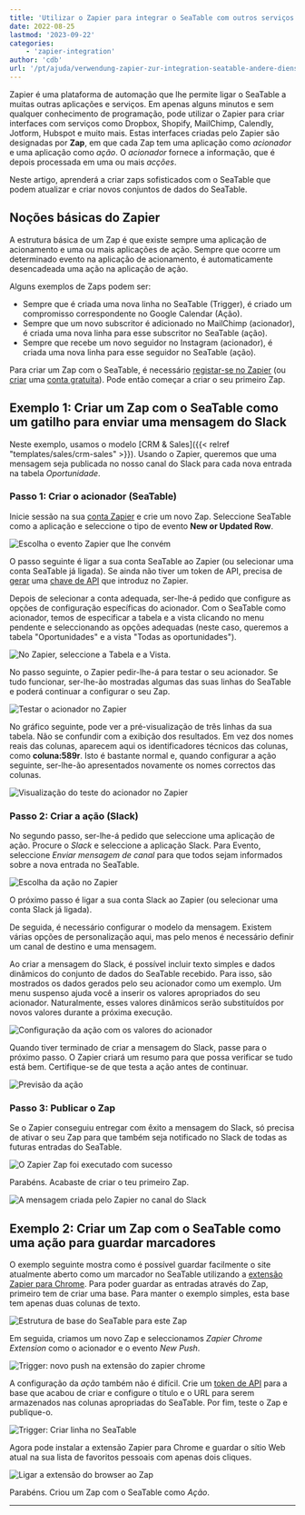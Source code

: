 ```yaml
---
title: 'Utilizar o Zapier para integrar o SeaTable com outros serviços'
date: 2022-08-25
lastmod: '2023-09-22'
categories:
    - 'zapier-integration'
author: 'cdb'
url: '/pt/ajuda/verwendung-zapier-zur-integration-seatable-andere-dienste'
---
```


Zapier é uma plataforma de automação que lhe permite ligar o SeaTable a muitas outras aplicações e serviços. Em apenas alguns minutos e sem qualquer conhecimento de programação, pode utilizar o Zapier para criar interfaces com serviços como Dropbox, Shopify, MailChimp, Calendly, Jotform, Hubspot e muito mais. Estas interfaces criadas pelo Zapier são designadas por **Zap**, em que cada Zap tem uma aplicação como _acionador_ e uma aplicação como _ação_. O _acionador_ fornece a informação, que é depois processada em uma ou mais _acções_.

Neste artigo, aprenderá a criar zaps sofisticados com o SeaTable que podem atualizar e criar novos conjuntos de dados do SeaTable.

## Noções básicas do Zapier

A estrutura básica de um Zap é que existe sempre uma aplicação de acionamento e uma ou mais aplicações de ação. Sempre que ocorre um determinado evento na aplicação de acionamento, é automaticamente desencadeada uma ação na aplicação de ação.

Alguns exemplos de Zaps podem ser:

- Sempre que é criada uma nova linha no SeaTable (Trigger), é criado um compromisso correspondente no Google Calendar (Ação).
- Sempre que um novo subscritor é adicionado no MailChimp (acionador), é criada uma nova linha para esse subscritor no SeaTable (ação).
- Sempre que recebe um novo seguidor no Instagram (acionador), é criada uma nova linha para esse seguidor no SeaTable (ação).

Para criar um Zap com o SeaTable, é necessário [registar-se no Zapier](https://zapier.com/app/login) (ou [criar](https://zapier.com/sign-up) uma [conta gratuita](https://zapier.com/sign-up)). Pode então começar a criar o seu primeiro Zap.

## Exemplo 1: Criar um Zap com o SeaTable como um gatilho para enviar uma mensagem do Slack

Neste exemplo, usamos o modelo [CRM & Sales]({{< relref "templates/sales/crm-sales" >}}). Usando o Zapier, queremos que uma mensagem seja publicada no nosso canal do Slack para cada nova entrada na tabela _Oportunidade_.

### Passo 1: Criar o acionador (SeaTable)

Inicie sessão na sua [conta Zapier](https://zapier.com/app/login) e crie um novo Zap. Seleccione SeaTable como a aplicação e seleccione o tipo de evento **New or Updated Row**.

![Escolha o evento Zapier que lhe convém](images/zapier-example-1.png)

O passo seguinte é ligar a sua conta SeaTable ao Zapier (ou selecionar uma conta SeaTable já ligada). Se ainda não tiver um token de API, precisa de [gerar](https://seatable.io/pt/docs/integrationen/zapier-api-tokens-sign-in/) uma [chave de API](https://seatable.io/pt/docs/integrationen/zapier-api-tokens-sign-in/) que introduz no Zapier.

Depois de selecionar a conta adequada, ser-lhe-á pedido que configure as opções de configuração específicas do acionador. Com o SeaTable como acionador, temos de especificar a tabela e a vista clicando no menu pendente e seleccionando as opções adequadas (neste caso, queremos a tabela "Oportunidades" e a vista "Todas as oportunidades").

![No Zapier, seleccione a Tabela e a Vista.](images/zapier-example-2.png)

No passo seguinte, o Zapier pedir-lhe-á para testar o seu acionador. Se tudo funcionar, ser-lhe-ão mostradas algumas das suas linhas do SeaTable e poderá continuar a configurar o seu Zap.

![Testar o acionador no Zapier](images/zapier-example-3.png)

No gráfico seguinte, pode ver a pré-visualização de três linhas da sua tabela. Não se confundir com a exibição dos resultados. Em vez dos nomes reais das colunas, aparecem aqui os identificadores técnicos das colunas, como **coluna:589r**. Isto é bastante normal e, quando configurar a ação seguinte, ser-lhe-ão apresentados novamente os nomes correctos das colunas.

![Visualização do teste do acionador no Zapier](images/zapier-example-4.png)

### Passo 2: Criar a ação (Slack)

No segundo passo, ser-lhe-á pedido que seleccione uma aplicação de ação. Procure o _Slack_ e seleccione a aplicação Slack. Para Evento, seleccione _Enviar mensagem de canal_ para que todos sejam informados sobre a nova entrada no SeaTable.

![Escolha da ação no Zapier](images/zapier-example-5.png)

O próximo passo é ligar a sua conta Slack ao Zapier (ou selecionar uma conta Slack já ligada).

De seguida, é necessário configurar o modelo da mensagem. Existem várias opções de personalização aqui, mas pelo menos é necessário definir um canal de destino e uma mensagem.

Ao criar a mensagem do Slack, é possível incluir texto simples e dados dinâmicos do conjunto de dados do SeaTable recebido. Para isso, são mostrados os dados gerados pelo seu acionador como um exemplo. Um menu suspenso ajuda você a inserir os valores apropriados do seu acionador. Naturalmente, esses valores dinâmicos serão substituídos por novos valores durante a próxima execução.

![Configuração da ação com os valores do acionador](images/zapier-example-6.png)

Quando tiver terminado de criar a mensagem do Slack, passe para o próximo passo. O Zapier criará um resumo para que possa verificar se tudo está bem. Certifique-se de que testa a ação antes de continuar.

![Previsão da ação](images/zapier-example-7.png)

### Passo 3: Publicar o Zap

Se o Zapier conseguiu entregar com êxito a mensagem do Slack, só precisa de ativar o seu Zap para que também seja notificado no Slack de todas as futuras entradas do SeaTable.

![O Zapier Zap foi executado com sucesso](images/zapier-example-8.png)

Parabéns. Acabaste de criar o teu primeiro Zap.

![A mensagem criada pelo Zapier no canal do Slack](images/zapier-example-9.png)

## Exemplo 2: Criar um Zap com o SeaTable como uma ação para guardar marcadores

O exemplo seguinte mostra como é possível guardar facilmente o site atualmente aberto como um marcador no SeaTable utilizando a [extensão Zapier para Chrome](https://zapier.com/apps/zapier-chrome-extension/integrations). Para poder guardar as entradas através do Zap, primeiro tem de criar uma base. Para manter o exemplo simples, esta base tem apenas duas colunas de texto.

![Estrutura de base do SeaTable para este Zap](images/zapier-example-14.png)

Em seguida, criamos um novo Zap e seleccionamos _Zapier Chrome Extension_ como o acionador e o evento _New Push_.

![Trigger: novo push na extensão do zapier chrome](images/zapier-example-10.png)

A configuração da _ação_ também não é difícil. Crie um [token de API](https://seatable.io/pt/docs/zapier-integration/zapier-api-tokens-sign-in/) para a base que acabou de criar e configure o título e o URL para serem armazenados nas colunas apropriadas do SeaTable. Por fim, teste o Zap e publique-o.

![Trigger: Criar linha no SeaTable](images/zapier-example-12.png)

Agora pode instalar a extensão Zapier para Chrome e guardar o sítio Web atual na sua lista de favoritos pessoais com apenas dois cliques.

![Ligar a extensão do browser ao Zap](images/zapier-example-13.png)

Parabéns. Criou um Zap com o SeaTable como _Ação_.

---

<script src="https://cdn.zapier.com/packages/partner-sdk/v0/zapier-elements/zapier-elements.esm.js" type="module"></script>
